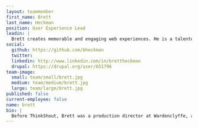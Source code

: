 ```yaml
---
layout: teammember
first_name: Brett
last_name: Heckman
position: User Experience Lead
leadin: |
  Brett creates memorable and engaging web experiences. He is a talented designer and information architect with a knack for turning complex concepts into beautiful digital stories. But we really hired him because we love his two dogs, Gus and Waylon.
social:
  github: https://github.com/bheckman
  twitter:
  linkedin: http://www.linkedin.com/in/brettheckman
  drupal: https://drupal.org/user/651796
team-image:
  small: team/small/brett.jpg
  medium: team/medium/brett.jpg
  large: team/large/brett.jpg
published: false
current-employee: false
name: brett
bio: |
  Before ThinkShout, Brett was a production director at Wardenclyffe, a design agency based in New York City. There, he worked with high-end fashion and entertainment brands, but his appreciation for mission-based organizations ultimately led him to our team.  Here, he utilizes his talents for worthy causes, bringing that same standard of great design to our client work. Brett also worked at OpenSourcery as a front end developer, where he honed his skills with front end technologies such as javascript and HTML5. At home, Brett is usually banging around in the kitchen, building something.
---
```

